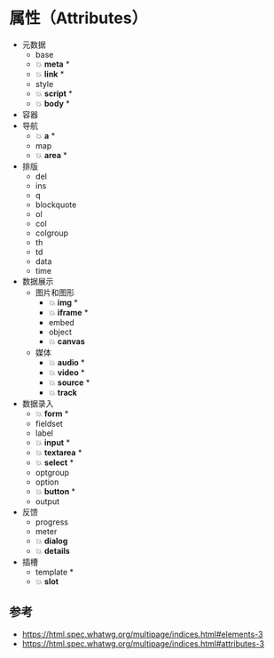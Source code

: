 # 属性（Attributes）

- 元数据
  - base
  - 💥 **meta** *
  - 💥 **link** *
  - style
  - 💥 **script** *
  - 💥 **body** *
- 容器
- 导航
  - 💥 **a** *
  - map
  - 💥 **area** *
- 排版
  - del
  - ins
  - q
  - blockquote
  - ol
  - col
  - colgroup
  - th
  - td
  - data
  - time
- 数据展示
  - 图片和图形
    - 💥 **img** *
    - 💥 **iframe** *
    - embed
    - object
    - 💥 **canvas**
  - 媒体
    - 💥 **audio** *
    - 💥 **video** *
    - 💥 **source** *
    - 💥 **track**
- 数据录入
  - 💥 **form** *
  - fieldset
  - label
  - 💥 **input** *
  - 💥 **textarea** *
  - 💥 **select** *
  - optgroup
  - option
  - 💥 **button** *
  - output
- 反馈
  - progress
  - meter
  - 💥 **dialog**
  - 💥 **details**
- 插槽
  - template *
  - 💥 **slot**

## 参考

- https://html.spec.whatwg.org/multipage/indices.html#elements-3
- https://html.spec.whatwg.org/multipage/indices.html#attributes-3